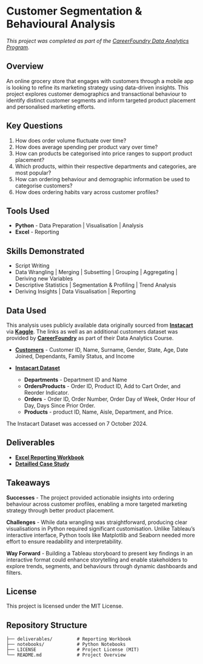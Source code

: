 # Customer Segmentation & Behavioural Analysis

*This project was completed as part of the [CareerFoundry Data Analytics Program](https://careerfoundry.com/en/courses/become-a-data-analyst/).*


## Overview

An online grocery store that engages with customers through a mobile app is looking to refine its marketing strategy using data-driven insights. This project explores customer demographics and transactional behaviour to identify distinct customer segments and inform targeted product placement and personalised marketing efforts.


## Key Questions
1. How does order volume fluctuate over time?
2. How does average spending per product vary over time?
3. How can products be categorised into price ranges to support product placement?
4. Which products, within their respective departments and categories, are most popular?
5. How can ordering behaviour and demographic information be used to categorise customers?
6. How does ordering habits vary across customer profiles?


## Tools Used 

- **Python** - Data Preparation | Visualisation | Analysis
- **Excel** - Reporting


## Skills Demonstrated

- Script Writing
- Data Wrangling | Merging | Subsetting | Grouping | Aggregating | Deriving new Variables
- Descriptive Statistics | Segmentation & Profiling | Trend Analysis
- Deriving Insights | Data Visualisation | Reporting


## Data Used

This analysis uses publicly available data originally sourced from [**Instacart**](https://www.instacart.com) via [**Kaggle**](https://www.kaggle.com/datasets/psparks/instacart-market-basket-analysis). The links as well as an additional customers dataset was provided by [**CareerFoundry**](https://careerfoundry.com/en/courses/become-a-data-analyst/) as part of their Data Analytics Course.

- [**Customers**](https://s3.amazonaws.com/coach-courses-us/public/courses/data-immersion/A4/A4_Data_Assets/customers.zip) - Customer ID, Name, Surname, Gender, State, Age, Date Joined, Dependants, Family Status, and Income
- [**Instacart Dataset**](https://www.kaggle.com/datasets/psparks/instacart-market-basket-analysis)

    - **Departments** - Department ID and Name
    - **OrdersProducts** - Order ID, Product ID, Add to Cart Order, and Reorder Indicator.
    - **Orders** - Order ID, Order Number, Order Day of Week, Order Hour of Day, Days Since Prior Order.
    - **Products** - product ID, Name, Aisle, Department, and Price.

The Instacart Dataset was accessed on 7 October 2024.

## Deliverables

- [**Excel Reporting Workbook**](https://github.com/davidgriesel/04-customer-segmentation-behavioural-analysis/tree/main/deliverables)
- [**Detailled Case Study**](https://davidgriesel.com/online-grocery-store/)


## Takeaways

**Successes** - The project provided actionable insights into ordering behaviour across customer profiles, enabling a more targeted marketing strategy through better product placement.

**Challenges** - While data wrangling was straightforward, producing clear visualisations in Python required significant customisation. Unlike Tableau’s interactive interface, Python tools like Matplotlib and Seaborn needed more effort to ensure readability and interpretability.

**Way Forward** - Building a Tableau storyboard to present key findings in an interactive format could enhance storytelling and enable stakeholders to explore trends, segments, and behaviours through dynamic dashboards and filters.


## License
This project is licensed under the MIT License.


## Repository Structure

```text
├── deliverables/         # Reporting Workbook
├── notebooks/            # Python Notebooks
├── LICENSE               # Project License (MIT)
└── README.md             # Project Overview